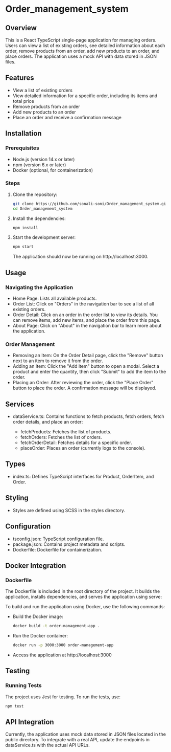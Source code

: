 # Order_management_system

## Overview

This is a React TypeScript single-page application for managing orders. Users can view a list of existing orders, see detailed information about each order, remove products from an order, add new products to an order, and place orders. The application uses a mock API with data stored in JSON files.

## Features

- View a list of existing orders
- View detailed information for a specific order, including its items and total price
- Remove products from an order
- Add new products to an order
- Place an order and receive a confirmation message

## Installation

### Prerequisites

- Node.js (version 14.x or later)
- npm (version 6.x or later)
- Docker (optional, for containerization)

### Steps

1. Clone the repository:

   ```bash
   git clone https://github.com/sonali-soni/Order_management_system.git
   cd Order_management_system
   ```

2. Install the dependencies:

   ```bash
   npm install
   ```

3. Start the development server:

   ```bash
   npm start
   ```

   The application should now be running on http://localhost:3000.

## Usage

### Navigating the Application

- Home Page: Lists all available products.
- Order List: Click on "Orders" in the navigation bar to see a list of all existing orders.
- Order Detail: Click on an order in the order list to view its details. You can remove items, add new items, and place the order from this page.
- About Page: Click on "About" in the navigation bar to learn more about the application.

### Order Management

- Removing an Item: On the Order Detail page, click the "Remove" button next to an item to remove it from the order.
- Adding an Item: Click the "Add item" button to open a modal. Select a product and enter the quantity, then click "Submit" to add the item to the order.
- Placing an Order: After reviewing the order, click the "Place Order" button to place the order. A confirmation message will be displayed.

## Services

- dataService.ts: Contains functions to fetch products, fetch orders, fetch order details, and place an order:

  - fetchProducts: Fetches the list of products.
  - fetchOrders: Fetches the list of orders.
  - fetchOrderDetail: Fetches details for a specific order.
  - placeOrder: Places an order (currently logs to the console).

## Types

- index.ts: Defines TypeScript interfaces for Product, OrderItem, and Order.

## Styling

- Styles are defined using SCSS in the styles directory.

## Configuration

- tsconfig.json: TypeScript configuration file.
- package.json: Contains project metadata and scripts.
- Dockerfile: Dockerfile for containerization.


## Docker Integration

### Dockerfile

The Dockerfile is included in the root directory of the project. It builds the application, installs dependencies, and serves the application using serve:

To build and run the application using Docker, use the following commands:

- Build the Docker image:

  ```bash
  docker build -t order-management-app .
  ```

- Run the Docker container:

  ```bash
  docker run -p 3000:3000 order-management-app
  ```

- Access the application at http://localhost:3000


## Testing

### Running Tests

The project uses Jest for testing. To run the tests, use:

```bash
npm test
```

## API Integration

Currently, the application uses mock data stored in JSON files located in the public directory. To integrate with a real API, update the endpoints in dataService.ts with the actual API URLs.